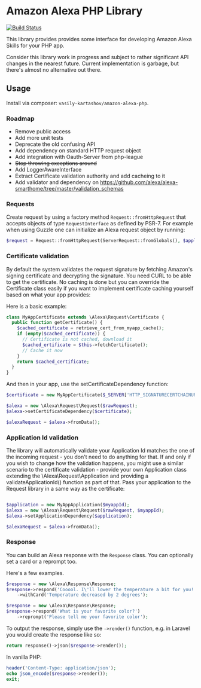 # Amazon Alexa PHP Library

[![Build Status](https://travis-ci.org/vasily-kartashov/amazon-alexa-php.svg?branch=master)](https://travis-ci.org/vasily-kartashov/amazon-alexa-php)

This library provides provides some interface for developing Amazon Alexa Skills for your PHP app.

Consider this library work in progress and subject to rather significant API changes in the nearest future. Current implementation is garbage, but there's almost no alternative out there.

## Usage 

Install via composer: `vasily-kartashov/amazon-alexa-php`.

### Roadmap

- Remove public access
- Add more unit tests
- Deprecate the old confusing API
- Add dependency on standard HTTP request object
- Add integration with Oauth-Server from php-league 
- ~~Stop throwing exceptions around~~
- Add LoggerAwareInterface
- Extract Certificate validation authority and add cacheing to it
- Add validator and dependency on https://github.com/alexa/alexa-smarthome/tree/master/validation_schemas




### Requests

Create request by using a factory method `Request::fromHttpRequest` that accepts objects of type `RequestInterface` as defined by PSR-7. 
For example when using Guzzle one can initialize an Alexa request object by running:

```php
$request = Request::fromHttpRequest(ServerRequest::fromGlobals(), $applicationId);
```






### Certificate validation
By default the system validates the request signature by fetching Amazon's signing certificate and decrypting the signature. You need CURL to be able to get the certificate. No caching is done but you can override the Certificate class easily if you want to implement certificate caching yourself based on what your app provides:

Here is a basic example:
```php
class MyAppCertificate extends \Alexa\Request\Certificate {
  public function getCertificate() {
    $cached_certificate = retrieve_cert_from_myapp_cache();
    if (empty($cached_certificate)) {
      // Certificate is not cached, download it
      $cached_ertificate = $this->fetchCertificate();
      // Cache it now
    }
    return $cached_certificate;
  }
}
```

And then in your app, use the setCertificateDependency function:

```php
$certificate = new MyAppCertificate($_SERVER['HTTP_SIGNATURECERTCHAINURL'], $_SERVER['HTTP_SIGNATURE']);

$alexa = new \Alexa\Request\Request($rawRequest);
$alexa->setCertificateDependency($certificate);

$alexaRequest = $alexa->fromData();
```

### Application Id validation
The library will automatically validate your Application Id matches the one of the incoming request - you don't need to do anything for that. If and only if you wish to change how the validation happens, you might use a similar scenario to the certificate validation - provide your own Application class extending the \Alexa\Request\Application and providing a validateApplicationId() function as part of that. Pass your application to the Request library in a same way as the certificate:
```php

$application = new MyAppApplication($myappId);
$alexa = new \Alexa\Request\Request($rawRequest, $myappId);
$alexa->setApplicationDependency($application);

$alexaRequest = $alexa->fromData();
```


### Response
You can build an Alexa response with the `Response` class. You can optionally set a card or a reprompt too.

Here's a few examples.
```php
$response = new \Alexa\Response\Response;
$response->respond('Cooool. I\'ll lower the temperature a bit for you!')
	->withCard('Temperature decreased by 2 degrees');
```

```php
$response = new \Alexa\Response\Response;
$response->respond('What is your favorite color?')
	->reprompt('Please tell me your favorite color');
```

To output the response, simply use the `->render()` function, e.g. in Laravel you would create the response like so:
```php
return response()->json($response->render());
```

In vanilla PHP:
```php
header('Content-Type: application/json');
echo json_encode($response->render());
exit;
```

